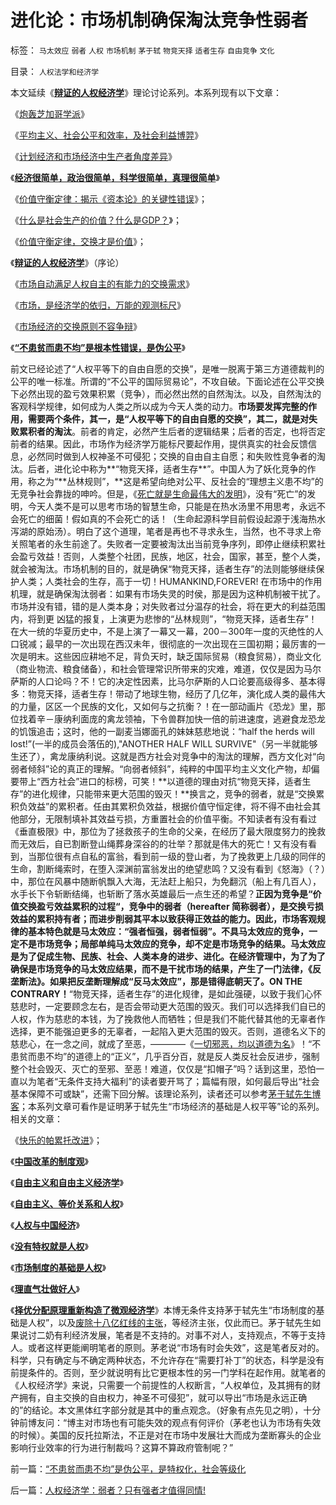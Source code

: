 # 进化论：市场机制确保淘汰竞争性弱者

标签： `马太效应` `弱者` `人权` `市场机制` `茅于轼` `物竞天择` `适者生存` `自由竞争` `文化` 

目录： `人权法学和经济学`

本文延续《[**辩证的人权经济学**](../../../2009/2/6/人权经济学.md)》理论讨论系列。本系列现有以下文章：

《[炮轰芝加哥学派](../../../2009/2/2/炮轰芝加哥学派.md)》

《[平均主义、社会公平和效率，及社会利益博羿](../../../2009/1/29/平均主义、社会公平和效率，及社会利益博羿.md)》

《[计划经济和市场经济中生产者角度差异](../../../2009/1/22/计划经济和市场经济中的生产者角色差异.md)》

《[**经济很简单，政治很简单，科学很简单，真理很简单**](../../../2009/1/24/经济很简单，政治很简单，科学很简单，真理很简单.md)》

《[价值守衡定律：揭示《资本论》的关键性错误](../../../2008/7/26/什么是生产的价值？揭示《资本论》的关键性错误.md)》；

《[什么是社会生产的价值？什么是GDP？](../../../2008/7/6/什么是社会生产的价值？什么是GDP？.md)》；

《[价值守衡定律，交换才是价值](../../../2008/8/25/价值守恒定律：交换决定价值，政府采购与泡沫GDP.md)》；

《[**辩证的人权经济学**](../../../2009/2/6/人权经济学.md)》（序论）

《[市场自动满足人权自主的有能力的交换需求](../../../2009/2/1/市场自动满足人权自主的有能力的交换需求.md)》

《[市场，是经济学的依归，万能的观测标尺](../../../2009/2/3/市场，是经济学的依归，万能的观测标尺.md)》

《[市场经济的交换原则不容争辩](../../../2009/2/5/市场经济的自由交换原则不容争辩.md)》

《[**“不患贫而患不均”是根本性错误，是伪公平**](../../../2009/2/7/“不患贫而患不均”是伪公平，是特权化，社会等级化.md)》



前文已经论述了“人权平等下的自由自愿的交换”，是唯一脱离于第三方道德裁判的公平的唯一标准。所谓的“不公平的国际贸易论”，不攻自破。下面论述在公平交换下必然出现的盈亏效果积累（竞争），而必然出然的自然淘汰。以及，自然淘汰的客观科学规律，如何成为人类之所以成为今天人类的动力。**市场要发挥完整的作用，需要两个条件，其一，是“人权平等下的自由自愿的交换”，其二，就是对失败累积者的淘汰**。前者的肯定，必然产生后者的逻辑结果；后者的否定，也将否定前者的结果。因此，市场作为经济学万能标尺要起作用，提供真实的社会反馈信息，必然同时做到人权神圣不可侵犯；交换的自由自主自愿；和失败性竞争者的淘汰。后者，进化论中称为**“物竞天择，适者生存**”。中国人为了妖化竞争的作用，称之为“**丛林规则”，**这是希望向绝对公平、反社会的“理想主义患不均”的无竞争社会靠拢的呻吟。但是，《[死亡就是生命最伟大的发明](../../../2008/3/29/医改谎言“所有人看得起治得所有病”.md)》，没有“死亡”的发明，今天人类不是可以思考市场的智慧生命，只能是在热水汤里不用思考，永远不会死亡的细菌！假如真的不会死亡的话！（生命起源科学目前假设起源于浅海热水泻湖的原始汤）。明白了这个道理，笔者是再也不寻求永生，当然，也不寻求上帝关照笔者的永生前途了。失败者一定要被淘汰出当前竞争序列，即停止继续积累社会盈亏效益！否则，人类整个社团，民族，地区，社会，国家，甚至，整个人类，就会被淘汰。市场机制的目的，就是确保“物竞天择，适者生存”的法则能够继续保护人类；人类社会的生存，高于一切！HUMANKIND,FOREVER!
在市场中的作用机理，就是确保淘汰弱者：如果有市场失灵的时侯，那是因为这种机制被干扰了。市场并没有错，错的是人类本身；对失败者过分温存的社会，将在更大的利益范围内，将到更
凶猛的报复，上演更为悲惨的“丛林规则”，“物竞天择，适者生存”！在大一统的华夏历史中，不是上演了一幕又一幕，200－300年一度的灭绝性的人口锐减；最早的一次出现在西汉未年，很彻底的一次出现在三国初期；最厉害的一次是明末。这些因应耕地不足，背负天时，缺乏国际贸易（粮食贸易），商业文化（商业物流、粮食储备），和社会管理常识所带来的灾难，难道，仅仅是因为马尔萨斯的人口论吗？不！它的决定性因素，比马尔萨斯的人口论要高级得多、基本得多：物竞天择，适者生存！带动了地球生物，经历了几亿年，演化成人类的最伟大的力量，区区一个民族的文化，又如何与之抗衡？！在一部动画片《恐龙》里，那位找着辛－康纳利面庞的禽龙领袖，下令兽群加快一倍的前进速度，逃避食龙恐龙的饥饿追击；这时，他的一副麦当娜面孔的妹妹慈悲地说：“half
the herds will lost!”(一半的成员会落伍的),"ANOTHER HALF WILL
SURVIVE"（另一半就能够生还了），禽龙康纳利说。这就是西方社会对竞争中的淘汰的理解，西方文化对“向弱者倾斜”论的真正的理解。“向弱者倾斜”，纯粹的中国平均主义文化产物，却偏要带上“西方社会”进口的标榜，可笑！**以道德的理由对抗“物竞天择，适者生存”的进化规律，只能带来更大范围的毁灭！**换言之，竞争的弱者，就是“交换累积负效益”的累积者。任由其累积负效益，根据价值守恒定律，将不得不由社会其他部分，无限制填补其效益亏损，方重置社会的价值平衡。不知读者有没有看过《垂直极限》中，那位为了拯救孩子的生命的父亲，在经历了最大限度努力的挽救而无效后，自已割断登山绳葬身深谷的的壮举？那就是伟大的死亡！又有没有看到，当那位很有点自私的富翁，看到前一级的登山者，为了挽救更上几级的同伴的生命，割断绳索时，在堕入深渊前富翁发出的绝望悲鸣？又没有看到《怒海》（？）中，那位在风暴中随断帆飘入大海，无法赶上船只，为免翻沉（船上有几百人），水手长下令斩断结绳，也斩断了落水英雄最后一点生还的希望？**正因为竞争是“价值交换盈亏效益累积的过程“，竞争中的弱者（hereafter
简称弱者），是交换亏损效益的累积持有者；而进步削弱其平本以致获得正效益的能力。因此，市场客观规律的基本特色就是马太效应：“强者恒强，弱者恒弱”。不具马太效应的竞争，一定不是市场竞争；局部单纯马太效应的竞争，却不定是市场竞争的结果。马太效应是为了促成生物、民族、社会、人类本身的进步、进化。在经济管理中，为了为了确保是市场竞争的马太效应结果，而不是干扰市场的结果，产生了一门法律，《反垄断法》。如果把反垄断理解成“反马太效应”，那是错得底朝天了。ON
THE CONTRARY！**“物竞天择，适者生存”的进化规律，是如此强硬，以致于我们心怀慈悲时，一定要顾念左右，是否会带动更大范围的毁灭。我们可以选择我们自已的人权，作为慈悲的本钱，为了挽救他人而牺牲；但是我们不能代替其他的无辜者作选择，更不能强迫更多的无辜者，一起陷入更大范围的毁灭。否则，道德名义下的慈悲心，在一念之间，就成了至恶，————《[一切邪恶，均以道德为名](../../../2008/6/3/道德啊，世间邪恶，均以汝为名！.md)》！“不患贫而患不均”的道德上的“正义”，几乎百分百，就是反人类反社会反进步，强制整个社会毁灭、灭亡的至邪、至恶！难道，仅仅是“扣帽子”吗？话到这里，恐怕一直以为笔者“无条件支持大福利”的读者要开骂了；篇幅有限，如何最后导出“社会基本保障不可或缺”，还需下回分解。该理论系列，读者还可以参考[茅于轼先生博客](http://blog.sina.com.cn/maoyushi)；本系列文章可看作是证明茅于轼先生“市场经济的基础是人权平等”论的系列。相关的文章：

《[快乐的帕累托改进](http://blog.sina.com.cn/s/blog_49a3971d0100chds.html)》；

《[**中国改革的制度观**](http://blog.sina.com.cn/s/blog_49a3971d0100cb7y.html)》

《[**自由主义和自由主义经济学**](http://blog.sina.com.cn/s/blog_49a3971d0100c8ns.html)》

《[**自由主义、等价关系和人权**](http://blog.sina.com.cn/s/blog_49a3971d0100c7ju.html)》

《[**人权与中国经济**](http://blog.sina.com.cn/s/blog_49a3971d0100c760.html)》

《[**没有特权就是人权**](http://blog.sina.com.cn/s/blog_49a3971d0100c5lt.html)》

《[**市场制度的基础是人权**](http://blog.sina.com.cn/s/blog_49a3971d0100c4cy.html)》

《[**理直气壮做好人**](http://blog.sina.com.cn/s/blog_49a3971d0100c3ml.html)》

《[**择优分配原理重新构造了微观经济学**](http://blog.sina.com.cn/s/blog_49a3971d0100c2e6.html)》本博无条件支持茅于轼先生“市场制度的基础是人权”，以及[废除十八亿红线的主张](../../../2009/1/23/市场经济去特权化,市场是最强大的天然的平准工具.md)，等经济主张，仅此而已。茅于轼先生如果说讨二奶有利经济发展，笔者是不支持的。对事不对人，支持观点，不等于支持人。或者这样更能阐明笔者的原则。茅老说“市场有时会失效”，这是笔者反对的。科学，只有确定与不确定两种状态，不允许存在“需要打补丁”的状态，科学是没有前提条件的。否则，至少就说明有比它更根本性的另一门学科在起作用。就笔者的《人权经济学》来说，只需要一个前提性的人权断言，“人权单位，及其拥有的财产拥有，自主交换的自由权力，神圣不可侵犯”，就可以导出“市场是永远正确的”的结论。本文黑体红字部分就是其中的重点观念。（好象有点先见之明），十分钟前博友问：“博主对市场也有可能失效的观点有何评价（茅老也认为市场有失效的时候）。美国的反托拉斯法，不正是对在市场中发展壮大而成为垄断寡头的企业影响行业效率的行为进行制裁吗？这算不算政府管制呢？”

前一篇：[“不患贫而患不均”是伪公平，是特权化，社会等级化](../../../2009/2/7/“不患贫而患不均”是伪公平，是特权化，社会等级化.md)

后一篇：[人权经济学：弱者？只有强者才值得同情!](../../../2009/2/7/人权经济学：弱者？只有强者才值得同情!.md)